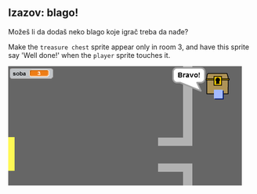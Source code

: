 ## Izazov: blago!

Možeš li da dodaš neko blago koje igrač treba da nađe?

Make the `treasure chest` sprite appear only in room 3, and have this sprite say 'Well done!' when the `player` sprite touches it.

![screenshot](images/world-treasure.png)